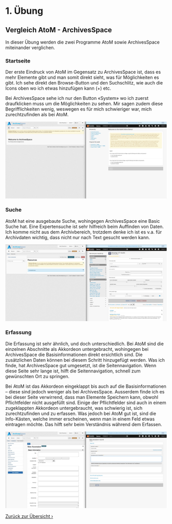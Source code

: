 # 1. Übung

## Vergleich AtoM - ArchivesSpace

In dieser Übung werden die zwei Programme AtoM sowie ArchivesSpace miteinander verglichen.

### Startseite
Der erste Eindruck von AtoM im Gegensatz zu ArchivesSpace ist, dass es mehr Elemente gibt und man somit direkt sieht, was für Möglichkeiten es gibt. Ich sehe direkt den Browse-Button und den Suchschlitz, wie auch die Icons oben wo ich etwas hinzufügen kann (+) etc. 

Bei ArchivesSpace sehe ich nur den Button «System» wo ich zuerst draufklicken muss um die Möglichkeiten zu sehen. Mir sagen zudem diese Begrifflichkeiten wenig, weswegen es für mich schwieriger war, mich zurechtzufinden als bei AtoM.

![Startseiten AtoM und Archivesspace](../img/11_startseite.jpg)

### Suche
AtoM hat eine ausgebaute Suche, wohingegen ArchivesSpace eine Basic Suche hat. Eine Expertensuche ist sehr hilfreich beim Auffinden von Daten. Ich komme nicht aus dem Archivbereich, trotzdem denke ich ist es v.a. für Archivdaten wichtig, dass nicht nur nach Text gesucht werden kann. 

![Erfassung AtoM und Archivesspace](../img/11_suche.jpg)

### Erfassung
Die Erfassung ist sehr ähnlich, und doch unterschiedlich. Bei AtoM sind die einzelnen Abschnitte als Akkordeon untergebracht, wohingegen bei ArchivesSpace die Basisinformationen direkt ersichtlich sind. Die zusätzlichen Daten können bei diesem Schritt hinzugefügt werden. Was ich finde, hat ArchivesSpace gut umgesetzt, ist die Seitennavigation. Wenn diese Seite sehr lange ist, hilft die Seitennavigation, schnell zum gewünschten Ort zu springen. 

Bei AtoM ist das Akkordeon eingeklappt bis auch auf die Basisinformationen – diese sind jedoch weniger als bei ArchivesSpace. Ausserdem finde ich es bei dieser Seite verwirrend, dass man Elemente Speichern kann, obwohl Pflichtfelder nicht ausgefüllt sind. Einige der Pflichtfelder sind auch in einem zugeklappten Akkordeon untergebraucht, was schwierig ist, sich zurechtzufinden und zu erfassen. Was jedoch bei AtoM gut ist, sind die Info-Kästen, welche immer erscheinen, wenn man in einem Feld etwas eintragen möchte. Das hilft sehr beim Verständnis während dem Erfassen. 

![Erfassung AtoM und Archivesspace](../img/11_erfassung.jpg)



[Zurück zur Übersicht ›](../README.md)
